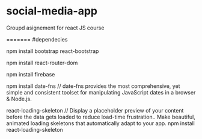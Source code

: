 # social-media-app
Groupd asignement for react JS course


=======
#dependecies

npm install bootstrap react-bootstrap

npm install react-router-dom

npm install firebase

npm install date-fns // date-fns provides the most comprehensive, yet simple and consistent toolset
for manipulating JavaScript dates in a browser & Node.js.

react-loading-skeleton // Display a placeholder preview of your content before the data gets loaded to reduce load-time frustration.. Make beautiful, animated loading skeletons that automatically adapt to your app.
npm install react-loading-skeleton 


